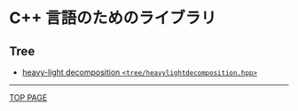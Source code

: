 # C++ 言語のためのライブラリ

## Tree

- [heavy-light decomposition `<tree/heavylightdecomposition.hpp>`](tree/heavy-light-decomposition)

---

[TOP PAGE](https://nachiavivias.github.io/cp-library/)

